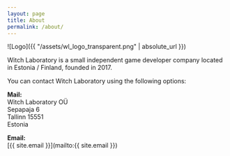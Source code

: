 ```yaml
---
layout: page
title: About
permalink: /about/
---
```


![Logo]({{ "/assets/wl_logo_transparent.png" | absolute_url }})

Witch Laboratory is a small independent game developer company located in Estonia / Finland, founded in 2017.

You can contact Witch Laboratory using the following options:

**Mail:**  
Witch Laboratory OÜ  
Sepapaja 6  
Tallinn 15551  
Estonia

**Email:**  
[{{ site.email }}](mailto:{{ site.email }})